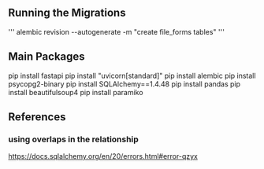 ## Running the Migrations

'''
alembic revision --autogenerate -m "create file_forms tables"
'''

## Main Packages

pip install fastapi
pip install "uvicorn[standard]"
pip install alembic
pip install psycopg2-binary
pip install SQLAlchemy==1.4.48
pip install pandas
pip install beautifulsoup4
pip install paramiko

## References

### using overlaps in the relationship

https://docs.sqlalchemy.org/en/20/errors.html#error-qzyx
